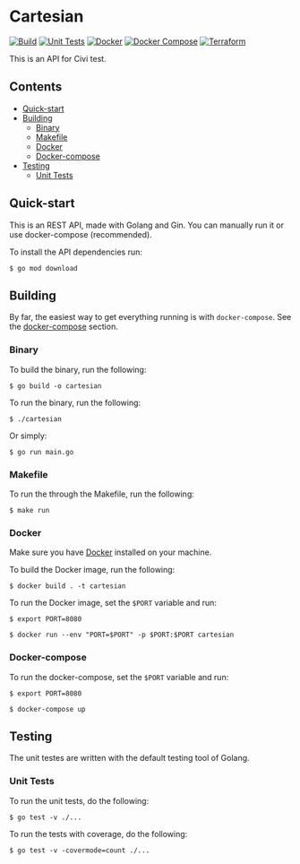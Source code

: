 # Cartesian

[![Build](https://github.com/leozz37/cartesian/actions/workflows/build.yml/badge.svg)](https://github.com/leozz37/cartesian/actions/workflows/build.yml)
[![Unit Tests](https://github.com/leozz37/cartesian/actions/workflows/unit_tests.yml/badge.svg)](https://github.com/leozz37/cartesian/actions/workflows/unit_tests.yml)
[![Docker](https://github.com/leozz37/cartesian/actions/workflows/docker.yml/badge.svg)](https://github.com/leozz37/cartesian/actions/workflows/docker.yml)
[![Docker Compose](https://github.com/leozz37/cartesian/actions/workflows/docker_compose.yml/badge.svg)](https://github.com/leozz37/cartesian/actions/workflows/docker_compose.yml)
[![Terraform](https://github.com/leozz37/cartesian/actions/workflows/terraform.yml/badge.svg)](https://github.com/leozz37/cartesian/actions/workflows/terraform.yml)

This is an API for Civi test.

## Contents

- [Quick-start](#quick-start)
- [Building](#building)
  - [Binary](#binary)
  - [Makefile](#makefile)
  - [Docker](#docker)
  - [Docker-compose](#docker-compose)
- [Testing](#testing)
  - [Unit Tests](#unit-tests)

## Quick-start

This is an REST API, made with Golang and Gin. You can manually run it or use docker-compose (recommended).

To install the API dependencies run:

```shell
$ go mod download
```

## Building

By far, the easiest way to get everything running is with `docker-compose`. See the [docker-compose](#docker-compose) section.

### Binary

To build the binary, run the following:

```shell
$ go build -o cartesian
```

To run the binary, run the following:

```shell
$ ./cartesian
```

Or simply:

```shell
$ go run main.go
```

### Makefile

To run the through the Makefile, run the following:

```shell
$ make run
```

### Docker

Make sure you have [Docker](https://www.docker.com/get-started) installed on your machine.

To build the Docker image, run the following:

```shell
$ docker build . -t cartesian
```

To run the Docker image, set the `$PORT` variable and run:

```shell
$ export PORT=8080

$ docker run --env "PORT=$PORT" -p $PORT:$PORT cartesian
```

### Docker-compose

To run the docker-compose, set the `$PORT` variable and run:

```shell
$ export PORT=8080

$ docker-compose up
```

## Testing

The unit testes are written with the default testing tool of Golang.

### Unit Tests

To run the unit tests, do the following:

```shell
$ go test -v ./...
```

To run the tests with coverage, do the following:

```shell
$ go test -v -covermode=count ./...
````
